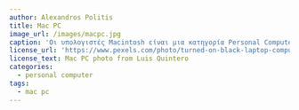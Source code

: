 ```yaml
---
author: Alexandros Politis
title: Mac PC
image_url: /images/macpc.jpg
caption: 'Οι υπολογιστές Macintosh είναι μια κατηγορία Personal Computer (προσωπικός υπολογιστής) που κατασκευάζονται απο την εταιρεία Apple Inc. Η διαθεσή τους ξεκίνησε το 1984 σε παρουσίαση που έγινε απο τον Steve Jobs.'
license_url: 'https://www.pexels.com/photo/turned-on-black-laptop-computer-on-table-2148217/'
license_text: Mac PC photo from Luis Quintero
categories:
  - personal computer
tags:
  - mac pc
---
```

